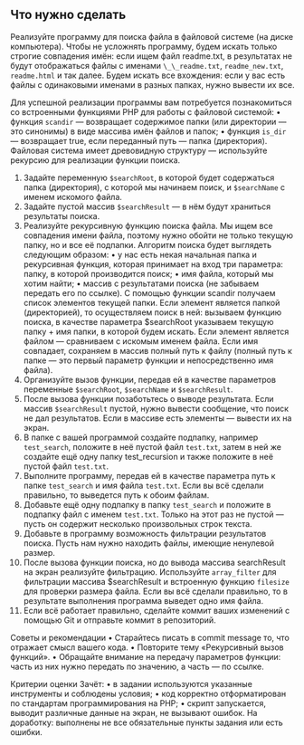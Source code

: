 ## Что нужно сделать

Реализуйте программу для поиска файла в файловой системе (на диске компьютера). Чтобы не усложнять программу, будем искать только строгие совпадения имён: если ищем файл readme.txt, в результатах не будут отображаться файлы с именами `\_\_readme.txt`, `readme_new.txt`, `readme.html` и так далее. Будем искать все вхождения: если у вас есть файлы с одинаковыми именами в разных папках, нужно вывести их все.

Для успешной реализации программы вам потребуется познакомиться со встроенными функциями PHP для работы с файловой системой:
• функция `scandir` — возвращает содержимое папки (или директории — это синонимы) в виде массива имён файлов и папок;
• функция `is_dir` — возвращает true, если переданный путь — папка (директория).
Файловая система имеет древовидную структуру — используйте рекурсию для реализации функции поиска.

1. Задайте переменную `$searchRoot`, в которой будет содержаться папка (директория), с которой мы начинаем поиск, и `$searchName` с именем искомого файла.
2. Задайте пустой массив `$searchResult` — в нём будут храниться результаты поиска.
3. Реализуйте рекурсивную функцию поиска файла. Мы ищем все совпадения имени файла, поэтому нужно обойти не только текущую папку, но и все её подпапки. Алгоритм поиска будет выглядеть следующим образом:
   • у нас есть некая начальная папка и рекурсивная функция, которая принимает на вход три параметра: папку, в которой производится поиск;
   • имя файла, который мы хотим найти;
   • массив с результатами поиска (не забываем передать его по ссылке).
   С помощью функции scandir получаем список элементов текущей папки.
   Если элемент является папкой (директорией), то осуществляем поиск в ней: вызываем функцию поиска, в качестве параметра $searchRoot указываем текущую папку + имя папки, в которой будем искать.
   Если элемент является файлом — сравниваем с искомым именем файла. Если имя совпадает, сохраняем в массив полный путь к файлу (полный путь к папке — это первый параметр функции и непосредственно имя файла).
4. Организуйте вызов функции, передав ей в качестве параметров переменные `$searchRoot`, `$searchName` и `$searchResult`.
5. После вызова функции позаботьтесь о выводе результата. Если массив `$searchResult` пустой, нужно вывести сообщение, что поиск не дал результатов. Если в массиве есть элементы — вывести их на экран.
6. В папке с вашей программой создайте подпапку, например `test_search`, положите в неё пустой файл `test.txt`, затем в ней же создайте ещё одну папку test_recursion и также положите в неё пустой файл `test.txt`.
7. Выполните программу, передав ей в качестве параметра путь к папке `test_search` и имя файла `test.txt`. Если вы всё сделали правильно, то выведется путь к обоим файлам.
8. Добавьте ещё одну подпапку в папку `test_search` и положите в подпапку файл с именем `test.txt`. Только на этот раз не пустой — пусть он содержит несколько произвольных строк текста.
9. Добавьте в программу возможность фильтрации результатов поиска. Пусть нам нужно находить файлы, имеющие ненулевой размер.
10. После вызова функции поиска, но до вывода массива searchResult на экран реализуйте фильтрацию. Используйте `array_filter` для фильтрации массива $searchResult и встроенную функцию `filesize` для проверки размера файла. Если вы всё сделали правильно, то в результате выполнения программа выведет одно имя файла.
11. Если всё работает правильно, сделайте коммит ваших изменений с помощью Git и отправьте коммит в репозиторий.

Советы и рекомендации
• Старайтесь писать в commit message то, что отражает смысл вашего кода.
• Повторите тему «Рекурсивный вызов функций».
• Обращайте внимание на передачу параметров функции: часть из них нужно передать по значению, а часть — по ссылке.

Критерии оценки
Зачёт:
• в задании используются указанные инструменты и соблюдены условия;
• код корректно отформатирован по стандартам программирования на PHP;
• скрипт запускается, выводит различные данные на экран, не вызывают ошибок.
На доработку: выполнены не все обязательные пункты задания или есть ошибки.
